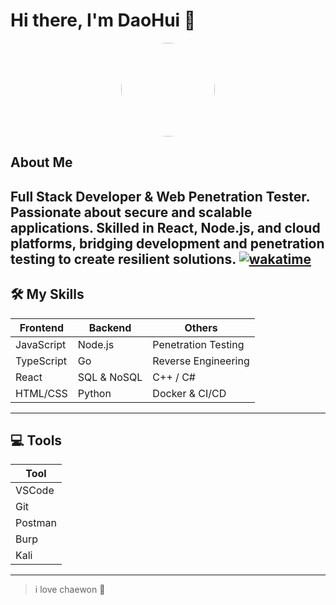 # Hi there, I'm DaoHui 👋

<p align="center">
  <img src="https://daohuirealm.vercel.app/_next/image?url=%2Fchaewon.jpg&w=3840&q=75" width="150" height="150" style="border-radius:50%">
</p>

## About Me
Full Stack Developer & Web Penetration Tester.  
Passionate about secure and scalable applications. Skilled in React, Node.js, and cloud platforms, bridging development and penetration testing to create resilient solutions.
[![wakatime](https://wakatime.com/badge/user/e21554f5-3b7b-4ad4-aed2-fc418bbf8a41.svg)](https://wakatime.com/@e21554f5-3b7b-4ad4-aed2-fc418bbf8a41)
---

## 🛠 My Skills

| Frontend | Backend | Others |
|----------|---------|--------|
| JavaScript | Node.js | Penetration Testing |
| TypeScript | Go | Reverse Engineering |
| React | SQL & NoSQL | C++ / C# |
| HTML/CSS | Python | Docker & CI/CD |

---

## 💻 Tools

| Tool |
|------|
| VSCode |
| Git |
| Postman |
| Burp |
| Kali |
---

> i love chaewon 💜
